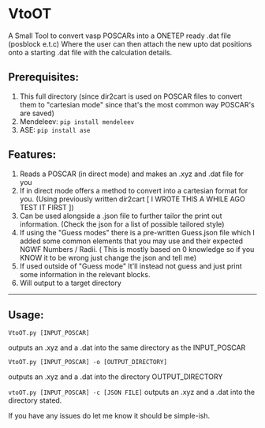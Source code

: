# VtoOT

A Small Tool to convert vasp POSCARs into a ONETEP ready .dat file (posblock e.t.c) Where the user can then attach the new upto dat positions onto a starting .dat file with the calculation details.


## Prerequisites:
1. This full directory (since dir2cart is used on POSCAR files to convert them to "cartesian mode" since that's the most common way POSCAR's are saved)
2. Mendeleev: `pip install mendeleev`
3. ASE: `pip install ase`



## Features:
1. Reads a POSCAR (in direct mode) and makes an .xyz and .dat file for you
2. If in direct mode offers a method to convert into a cartesian format for you. (Using previously written dir2cart [ I WROTE THIS A WHILE AGO TEST IT FIRST ])
3. Can be used alongside a .json file to further tailor the print out information. (Check the json for a list of possible tailored style)
4. If using the "Guess modes" there is a pre-written Guess.json file which I added some common elements that you may use and their expected NGWF Numbers / Radii. ( This is mostly based on 0 knowledge so if you KNOW it to be wrong just change the json and tell me)
5. If used outside of "Guess mode" It'll instead not guess and just print some information in the relevant blocks. 
6. Will output to a target directory 

-----
## Usage:
`VtoOT.py [INPUT_POSCAR]`

outputs an .xyz and a .dat into the same directory as the INPUT_POSCAR

`VtoOT.py [INPUT_POSCAR] -o [OUTPUT_DIRECTORY]`

outputs an .xyz and a .dat into the directory OUTPUT_DIRECTORY

`vtoOT.py [INPUT_POSCAR] -c [JSON FILE]` 
outputs an .xyz and a .dat into the directory stated.


If you have any issues do let me know it should be simple-ish. 
